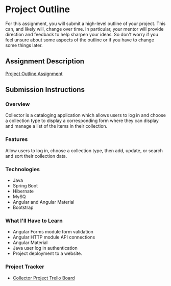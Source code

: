 # Project Outline
For this assignment, you will submit a high-level outline of your project. This can, and likely will, change over time. In particular, your mentor will provide direction and feedback to help sharpen your ideas. So don't worry if you feel unsure about some aspects of the outline or if you have to change some things later.

## Assignment Description
[Project Outline Assignment](https://education.launchcode.org/liftoff/modules/assignments/project-outline)

## Submission Instructions

### Overview
Collector is a cataloging application which allows users to log in and choose a collection type to display a corresponding form where they can display and manage a list of the items in their collection.
### Features
Allow users to log in, choose a collection type, then add, update, or search and sort their collection data.
### Technologies
* Java
* Spring Boot
* Hibernate
* MySQ
* Angular and Angular Material
* Bootstrap
### What I'll Have to Learn
* Angular Forms module form validation
* Angular HTTP module API connections
* Angular Material
* Java user log in authentication
* Project deployment to a website.
### Project Tracker
* [Collector Project Trello Board](https://trello.com/b/Ct44YAtL)
